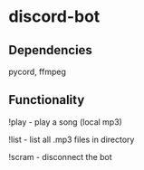 # discord-bot

## Dependencies
pycord, ffmpeg

## Functionality
!play - play a song (local mp3)

!list - list all .mp3 files in directory

!scram - disconnect the bot
